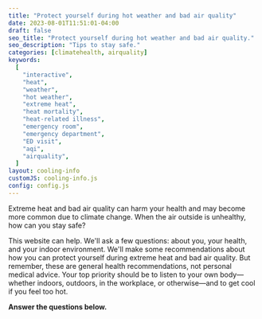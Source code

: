 ```yaml
---
title: "Protect yourself during hot weather and bad air quality"
date: 2023-08-01T11:51:01-04:00
draft: false
seo_title: "Protect yourself during hot weather and bad air quality."
seo_description: "Tips to stay safe."
categories: [climatehealth, airquality]
keywords:
  [
    "interactive",
    "heat",
    "weather",
    "hot weather",
    "extreme heat",
    "heat mortality",
    "heat-related illness",
    "emergency room",
    "emergency department",
    "ED visit",
    "aqi",
    "airquality",
  ]
layout: cooling-info
customJS: cooling-info.js
config: config.js
---
```


Extreme heat and bad air quality can harm your health and may become more common due to climate change. When the air outside is unhealthy, how can you stay safe?

This website can help. We'll ask a few questions: about you, your health, and your indoor environment. We'll make some recommendations about how you can protect yourself during extreme heat and bad air quality. But remember, these are general health recommendations, not personal medical advice. Your top priority should be to listen to your own body—whether indoors, outdoors, in the workplace, or otherwise—and to get cool if you feel too hot.

<strong>Answer the questions below.</strong>
